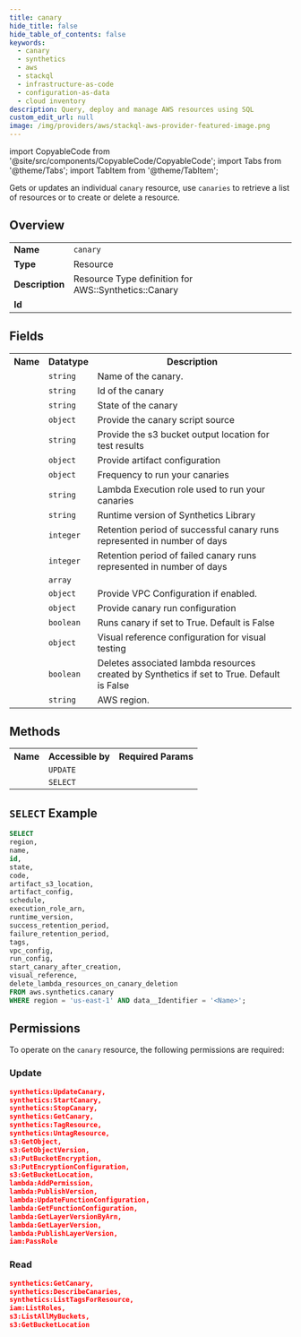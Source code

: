```yaml
---
title: canary
hide_title: false
hide_table_of_contents: false
keywords:
  - canary
  - synthetics
  - aws
  - stackql
  - infrastructure-as-code
  - configuration-as-data
  - cloud inventory
description: Query, deploy and manage AWS resources using SQL
custom_edit_url: null
image: /img/providers/aws/stackql-aws-provider-featured-image.png
---
```


import CopyableCode from '@site/src/components/CopyableCode/CopyableCode';
import Tabs from '@theme/Tabs';
import TabItem from '@theme/TabItem';


Gets or updates an individual <code>canary</code> resource, use <code>canaries</code> to retrieve a list of resources or to create or delete a resource.

## Overview
<table><tbody>
<tr><td><b>Name</b></td><td><code>canary</code></td></tr>
<tr><td><b>Type</b></td><td>Resource</td></tr>
<tr><td><b>Description</b></td><td>Resource Type definition for AWS::Synthetics::Canary</td></tr>
<tr><td><b>Id</b></td><td><CopyableCode code="aws.synthetics.canary" /></td></tr>
</tbody></table>

## Fields
<table><tbody>
<tr><th>Name</th><th>Datatype</th><th>Description</th></tr>
<tr><td><CopyableCode code="name" /></td><td><code>string</code></td><td>Name of the canary.</td></tr>
<tr><td><CopyableCode code="id" /></td><td><code>string</code></td><td>Id of the canary</td></tr>
<tr><td><CopyableCode code="state" /></td><td><code>string</code></td><td>State of the canary</td></tr>
<tr><td><CopyableCode code="code" /></td><td><code>object</code></td><td>Provide the canary script source</td></tr>
<tr><td><CopyableCode code="artifact_s3_location" /></td><td><code>string</code></td><td>Provide the s3 bucket output location for test results</td></tr>
<tr><td><CopyableCode code="artifact_config" /></td><td><code>object</code></td><td>Provide artifact configuration</td></tr>
<tr><td><CopyableCode code="schedule" /></td><td><code>object</code></td><td>Frequency to run your canaries</td></tr>
<tr><td><CopyableCode code="execution_role_arn" /></td><td><code>string</code></td><td>Lambda Execution role used to run your canaries</td></tr>
<tr><td><CopyableCode code="runtime_version" /></td><td><code>string</code></td><td>Runtime version of Synthetics Library</td></tr>
<tr><td><CopyableCode code="success_retention_period" /></td><td><code>integer</code></td><td>Retention period of successful canary runs represented in number of days</td></tr>
<tr><td><CopyableCode code="failure_retention_period" /></td><td><code>integer</code></td><td>Retention period of failed canary runs represented in number of days</td></tr>
<tr><td><CopyableCode code="tags" /></td><td><code>array</code></td><td></td></tr>
<tr><td><CopyableCode code="vpc_config" /></td><td><code>object</code></td><td>Provide VPC Configuration if enabled.</td></tr>
<tr><td><CopyableCode code="run_config" /></td><td><code>object</code></td><td>Provide canary run configuration</td></tr>
<tr><td><CopyableCode code="start_canary_after_creation" /></td><td><code>boolean</code></td><td>Runs canary if set to True. Default is False</td></tr>
<tr><td><CopyableCode code="visual_reference" /></td><td><code>object</code></td><td>Visual reference configuration for visual testing</td></tr>
<tr><td><CopyableCode code="delete_lambda_resources_on_canary_deletion" /></td><td><code>boolean</code></td><td>Deletes associated lambda resources created by Synthetics if set to True. Default is False</td></tr>
<tr><td><CopyableCode code="region" /></td><td><code>string</code></td><td>AWS region.</td></tr>

</tbody></table>

## Methods

<table><tbody>
  <tr>
    <th>Name</th>
    <th>Accessible by</th>
    <th>Required Params</th>
  </tr>
  <tr>
    <td><CopyableCode code="update_resource" /></td>
    <td><code>UPDATE</code></td>
    <td><CopyableCode code="data__Identifier, data__PatchDocument, region" /></td>
  </tr>
  <tr>
    <td><CopyableCode code="get_resource" /></td>
    <td><code>SELECT</code></td>
    <td><CopyableCode code="data__Identifier, region" /></td>
  </tr>
</tbody></table>

## `SELECT` Example
```sql
SELECT
region,
name,
id,
state,
code,
artifact_s3_location,
artifact_config,
schedule,
execution_role_arn,
runtime_version,
success_retention_period,
failure_retention_period,
tags,
vpc_config,
run_config,
start_canary_after_creation,
visual_reference,
delete_lambda_resources_on_canary_deletion
FROM aws.synthetics.canary
WHERE region = 'us-east-1' AND data__Identifier = '<Name>';
```


## Permissions

To operate on the <code>canary</code> resource, the following permissions are required:

### Update
```json
synthetics:UpdateCanary,
synthetics:StartCanary,
synthetics:StopCanary,
synthetics:GetCanary,
synthetics:TagResource,
synthetics:UntagResource,
s3:GetObject,
s3:GetObjectVersion,
s3:PutBucketEncryption,
s3:PutEncryptionConfiguration,
s3:GetBucketLocation,
lambda:AddPermission,
lambda:PublishVersion,
lambda:UpdateFunctionConfiguration,
lambda:GetFunctionConfiguration,
lambda:GetLayerVersionByArn,
lambda:GetLayerVersion,
lambda:PublishLayerVersion,
iam:PassRole
```

### Read
```json
synthetics:GetCanary,
synthetics:DescribeCanaries,
synthetics:ListTagsForResource,
iam:ListRoles,
s3:ListAllMyBuckets,
s3:GetBucketLocation
```

